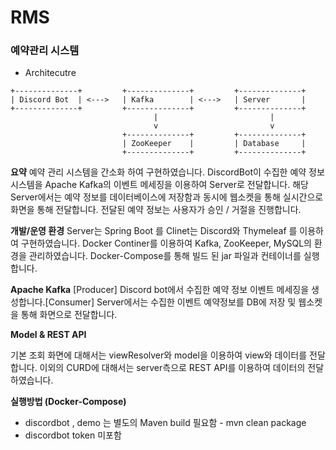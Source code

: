 # RMS
### 예약관리 시스템

- Architecutre
 ```
+--------------+         +--------------+         +--------------+
| Discord Bot  | <--->   | Kafka        | <--->   | Server       |
+--------------+         +--------------+         +--------------+
                                 |                         |
                                 v                         v
                          +--------------+         +--------------+ 
                          | ZooKeeper    |         | Database     |
                          +--------------+         +--------------+ 
```

**요약**
예약 관리 시스템을 간소화 하여 구현하였습니다.
DiscordBot이 수집한 예약 정보 시스템을 Apache Kafka의 이벤트 메세징을 이용하여 Server로 전달합니다.
해당 Server에서는 예약 정보를 데이터베이스에 저장함과 동시에 웹소켓을 통해 실시간으로 화면을 통해 전달합니다.
전달된 예약 정보는 사용자가 승인 / 거절을 진행합니다. 

**개발/운영 환경**
 Server는 Spring Boot 를 Clinet는 Discord와 Thymeleaf 를 이용하여 구현하였습니다. Docker Continer를 이용하여 Kafka, ZooKeeper, MySQL의 환경을 관리하였습니다. Docker-Compose를 통해 빌드 된 jar 파일과 컨테이너를 실행합니다.

**Apache Kafka**
[Producer] Discord bot에서 수집한 예약 정보 이벤트 메세징을 생성합니다.[Consumer] Server에서는 수집한 이벤트 예약정보를 DB에 저장 및 웹소켓을 통해 화면으로 전달합니다.

**Model & REST API**

 기본 조회 화면에 대해서는 viewResolver와 model을 이용하여 view와 데이터를 전달합니다.
 이외의 CURD에 대해서는 server측으로 REST API를 이용하여 데이터의 전달하였습니다.


**실행방법 (Docker-Compose)**
  - discordbot , demo 는 별도의 Maven build 필요함 - mvn clean package
  - discordbot token 미포함
